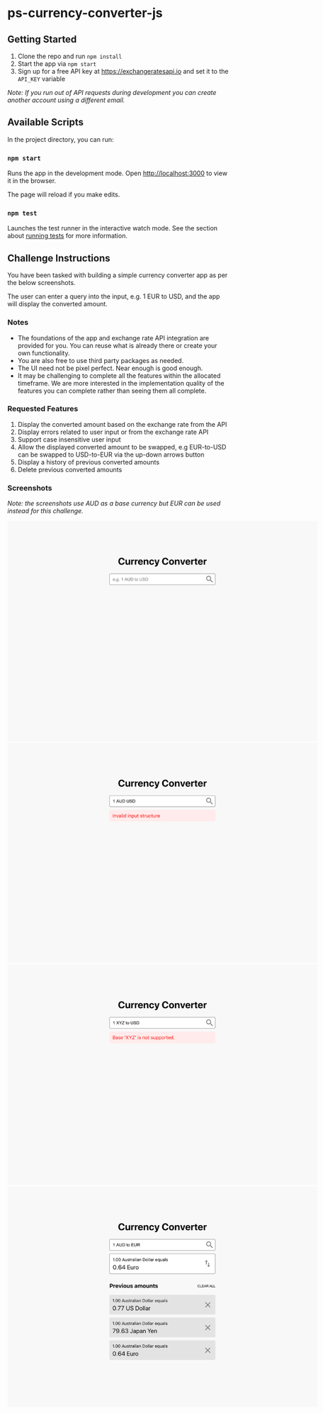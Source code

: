 # ps-currency-converter-js

## Getting Started

1. Clone the repo and run `npm install`
2. Start the app via `npm start`
3. Sign up for a free API key at https://exchangeratesapi.io and set it to the `API_KEY` variable

_Note: If you run out of API requests during development you can create another account using a different email._


## Available Scripts

In the project directory, you can run:

### `npm start`

Runs the app in the development mode.
Open [http://localhost:3000](http://localhost:3000) to view it in the browser.

The page will reload if you make edits.

### `npm test`

Launches the test runner in the interactive watch mode.
See the section about [running tests](https://facebook.github.io/create-react-app/docs/running-tests) for more information.

## Challenge Instructions

You have been tasked with building a simple currency converter app as per the below screenshots.

The user can enter a query into the input, e.g. 1 EUR to USD, and the app will display the converted amount.

### Notes
- The foundations of the app and exchange rate API integration are provided for you. You can reuse what is already there or create your own functionality.
- You are also free to use third party packages as needed.
- The UI need not be pixel perfect. Near enough is good enough.
- It may be challenging to complete all the features within the allocated timeframe. We are more interested in the  implementation quality of the features you can complete rather than seeing them all complete.

### Requested Features

1. Display the converted amount based on the exchange rate from the API
2. Display errors related to user input or from the exchange rate API
3. Support case insensitive user input
4. Allow the displayed converted amount to be swapped, e.g EUR-to-USD can be swapped to USD-to-EUR via the up-down arrows button
5. Display a history of previous converted amounts
6. Delete previous converted amounts

### Screenshots
_Note: the screenshots use AUD as a base currency but EUR can be used instead for this challenge._

<img src="assets/screen-01.png" alt="screenshot" style="max-width: 700px"/>
<img src="assets/screen-02.png" alt="screenshot" style="max-width: 700px"/>
<img src="assets/screen-03.png" alt="screenshot" style="max-width: 700px"/>
<img src="assets/screen-04.png" alt="screenshot" style="max-width: 700px"/>
